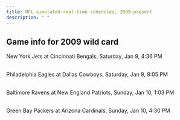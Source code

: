 ```yaml
---
title: NFL simulated-real-time schedules, 2009-present
description: " "
---
```


## Game info for 2009 wild card
New York Jets at Cincinnati Bengals, Saturday, Jan 9, 4:36 PM

<br/>Philadelphia Eagles at Dallas Cowboys, Saturday, Jan 9, 8:05 PM

<br/>Baltimore Ravens at New England Patriots, Sunday, Jan 10, 1:03 PM

<br/>Green Bay Packers at Arizona Cardinals, Sunday, Jan 10, 4:30 PM

